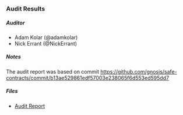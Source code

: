 ### Audit Results

##### Auditor
* Adam Kolar (@adamkolar)
* Nick Errant (@NickErrant)

##### Notes
The audit report was based on commit https://github.com/gnosis/safe-contracts/commit/b13ae529861edf57003e238065f6d553ed595dd7

##### Files
* [Audit Report](Gnosis_Safe_Audit_Report_1_1_0.pdf)